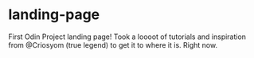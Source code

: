 # landing-page
First Odin Project landing page!
Took a loooot of tutorials and inspiration from @Criosyom (true legend) to get it to where it is. Right now. 
